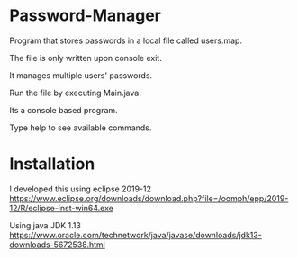 # Password-Manager

Program that stores passwords in a local file called users.map. 

The file is only written upon console exit. 

It manages multiple users' passwords.

Run the file by executing Main.java.

Its a console based program.

Type help to see available commands.


# Installation
  I developed this using eclipse 2019-12 https://www.eclipse.org/downloads/download.php?file=/oomph/epp/2019-12/R/eclipse-inst-win64.exe
  
  
  Using java JDK 1.13 https://www.oracle.com/technetwork/java/javase/downloads/jdk13-downloads-5672538.html

